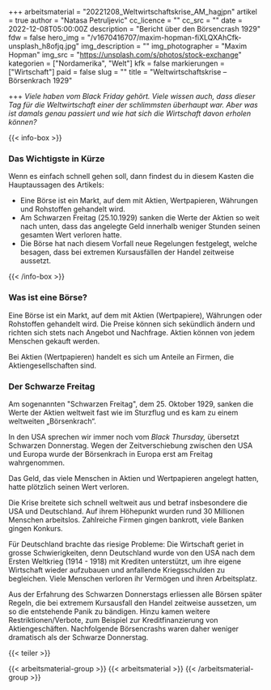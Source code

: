 +++
arbeitsmaterial = "20221208_Weltwirtschaftskrise_AM_hagjpn"
artikel = true
author = "Natasa Petruljevic"
cc_licence = ""
cc_src = ""
date = 2022-12-08T05:00:00Z
description = "Bericht über den Börsencrash 1929"
fdw = false
hero_img = "/v1670416707/maxim-hopman-fiXLQXAhCfk-unsplash_h8ofjq.jpg"
img_description = ""
img_photographer = "Maxim Hopman"
img_src = "https://unsplash.com/s/photos/stock-exchange"
kategorien = ["Nordamerika", "Welt"]
kfk = false
markierungen = ["Wirtschaft"]
paid = false
slug = ""
title = "Weltwirtschaftskrise – Börsenkrach 1929"

+++
_Viele haben vom Black Friday gehört. Viele wissen auch, dass dieser Tag für die Weltwirtschaft einer der schlimmsten überhaupt war. Aber was ist damals genau passiert und wie hat sich die Wirtschaft davon erholen können?_

{{< info-box >}} <h3>Das Wichtigste in Kürze</h3>

<p>Wenn es einfach schnell gehen soll, dann findest du in diesem Kasten die Hauptaussagen des Artikels:</p>

<ul>

<li>Eine Börse ist ein Markt, auf dem mit Aktien, Wertpapieren, Währungen und Rohstoffen gehandelt wird.</li>

<li>Am Schwarzen Freitag (25.10.1929) sanken die Werte der Aktien so weit nach unten, dass das angelegte Geld innerhalb weniger Stunden seinen gesamten Wert verloren hatte.</li>

<li>Die Börse hat nach diesem Vorfall neue Regelungen festgelegt, welche besagen, dass bei extremen Kursausfällen der Handel zeitweise aussetzt.</li>

</ul> {{< /info-box >}}

### Was ist eine Börse?

Eine Börse ist ein Markt, auf dem mit Aktien (Wertpapiere), Währungen oder Rohstoffen gehandelt wird. Die Preise können sich sekündlich ändern und richten sich stets nach Angebot und Nachfrage. Aktien können von jedem Menschen gekauft werden.

Bei Aktien (Wertpapieren) handelt es sich um Anteile an Firmen, die Aktiengesellschaften sind.

### Der Schwarze Freitag

Am sogenannten "Schwarzen Freitag", dem 25. Oktober 1929, sanken die Werte der Aktien weltweit fast wie im Sturzflug und es kam zu einem weltweiten „Börsenkrach“.

In den USA sprechen wir immer noch vom _Black Thursday,_ übersetzt Schwarzen Donnerstag. Wegen der Zeitverschiebung zwischen den USA und Europa wurde der Börsenkrach in Europa erst am Freitag wahrgenommen.

Das Geld, das viele Menschen in Aktien und Wertpapieren angelegt hatten, hatte plötzlich seinen Wert verloren.

Die Krise breitete sich schnell weltweit aus und betraf insbesondere die USA und Deutschland. Auf ihrem Höhepunkt wurden rund 30 Millionen Menschen arbeitslos. Zahlreiche Firmen gingen bankrott, viele Banken gingen Konkurs.

Für Deutschland brachte das riesige Probleme: Die Wirtschaft geriet in grosse Schwierigkeiten, denn Deutschland wurde von den USA nach dem Ersten Weltkrieg (1914 - 1918) mit Krediten unterstützt, um ihre eigene Wirtschaft wieder aufzubauen und anfallende Kriegsschulden zu begleichen. Viele Menschen verloren ihr Vermögen und ihren Arbeitsplatz.

Aus der Erfahrung des Schwarzen Donnerstags erliessen alle Börsen später Regeln, die bei extremem Kursausfall den Handel zeitweise aussetzen, um so die entstehende Panik zu bändigen. Hinzu kamen weitere Restriktionen/Verbote, zum Beispiel zur Kreditfinanzierung von Aktiengeschäften. Nachfolgende Börsencrashs waren daher weniger dramatisch als der Schwarze Donnerstag.

{{< teiler >}}

{{< arbeitsmaterial-group >}} {{< arbeitsmaterial >}} {{< /arbeitsmaterial-group >}}